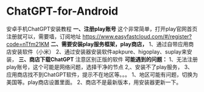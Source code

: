 # ChatGPT-for-Android
安卓手机ChatGPT安装教程
**一、注册play账号**
	这个非常简单，打开play官网首页注册就可以，需要墙，订阅地址 https://www.easyfastcloud.com/#/register?code=nTfm21KM
**二、需要安装play服务框架，play商店，**
1、通过自带应用商店安装软件（小米）
2、通过安装器安装软件apkpure、higoplay、suplay来安装，
**三、商店下载ChatGPT**
注意区别正版的软件
**可能遇到的问题：**
1、无法注册play账号，这个可能是网络问题，选择干净的节点
2,、安装不了play服务，
3、应用商店找不到ChatGPT软件，提示不在地区等。。。
		1、地区可能有问题，切换为美国等。play商店设置里面。
		2、商店不是最新版本，用安装器更新一下。
